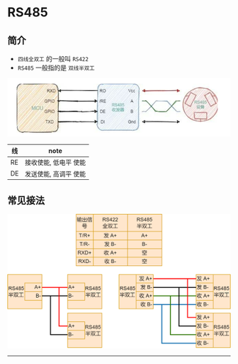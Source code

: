 # RS485

## 简介

- `四线全双工` 的一般叫 `RS422`
- `RS485` 一般指的是 `双线半双工`

![图片](1.png)

| 线  | note                  |
| --- | --------------------- |
| RE  | 接收使能, 低电平 使能 |
| DE  | 发送使能, 高调平 使能 |

## 常见接法

![图片](2.png)

---
